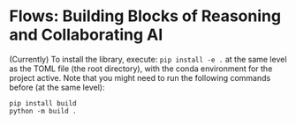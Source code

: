 # Flows: Building Blocks of Reasoning and Collaborating AI


(Currently) To install the library, execute:
`pip install -e .`
at the same level as the TOML file (the root directory), with the conda environment for the project active. Note that you might need to run the following commands before (at the same level):
```
pip install build
python -m build .
```